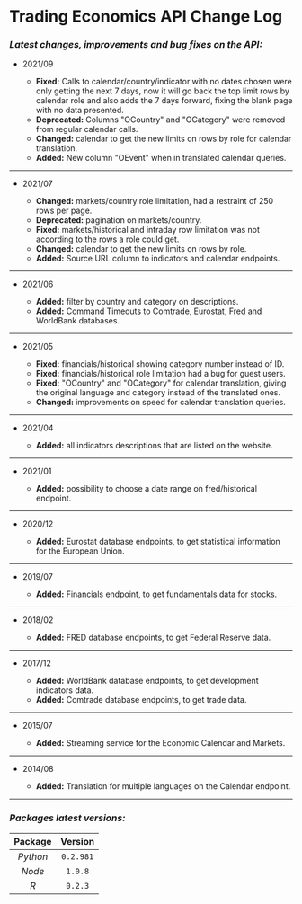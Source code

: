 #  Trading Economics API Change Log


### *Latest changes, improvements and bug fixes on the API:*


+ 2021/09

    + __Fixed:__ Calls to calendar/country/indicator with no dates chosen were only getting the next 7 days, now it will go back the top limit rows by calendar role and also adds the 7 days forward, fixing the blank page with no data presented.
    + __Deprecated:__ Columns "OCountry" and "OCategory" were removed from regular calendar calls.
    + __Changed:__ calendar to get the new limits on rows by role for calendar translation.
    + __Added:__ New column "OEvent" when in translated calendar queries.
---
+ 2021/07

    + __Changed:__ markets/country role limitation, had a restraint of 250 rows per page.
    + __Deprecated:__ pagination on markets/country.
    + __Fixed:__ markets/historical and intraday row limitation was not according to the rows a role could get.
    + __Changed:__ calendar to get the new limits on rows by role.
    + __Added:__ Source URL column to indicators and calendar endpoints.
---
+ 2021/06

    + __Added:__ filter by country and category on descriptions.
    + __Added:__ Command Timeouts to Comtrade, Eurostat, Fred and WorldBank databases.
---
+ 2021/05

    + __Fixed:__ financials/historical showing category number instead of ID.
    + __Fixed:__ financials/historical role limitation had a bug for guest users.
    + __Fixed:__ "OCountry" and "OCategory" for calendar translation, giving the original language and category instead of the translated ones.
    + __Changed:__ improvements on speed for calendar translation queries.
---
+ 2021/04

    + __Added:__ all indicators descriptions that are listed on the website.
---
+ 2021/01

    + __Added:__ possibility to choose a date range on fred/historical endpoint.
---
+ 2020/12

    + __Added:__ Eurostat database endpoints, to get statistical information for the European Union.
---
+ 2019/07

    + __Added:__ Financials endpoint, to get fundamentals data for stocks.
---

+ 2018/02

    + __Added:__ FRED database endpoints, to get Federal Reserve data.
---
+ 2017/12

    + __Added:__ WorldBank database endpoints, to get development indicators data.
    + __Added:__ Comtrade database endpoints, to get trade data.
---
+ 2015/07

    + __Added:__ Streaming service for the Economic Calendar and Markets.
---
+ 2014/08

    + __Added:__ Translation for multiple languages on the Calendar endpoint.
---
### *Packages latest versions:*
Package | Version
:---: |:---:
*Python* |`0.2.981` 
*Node* | `1.0.8`
*R* | `0.2.3`




